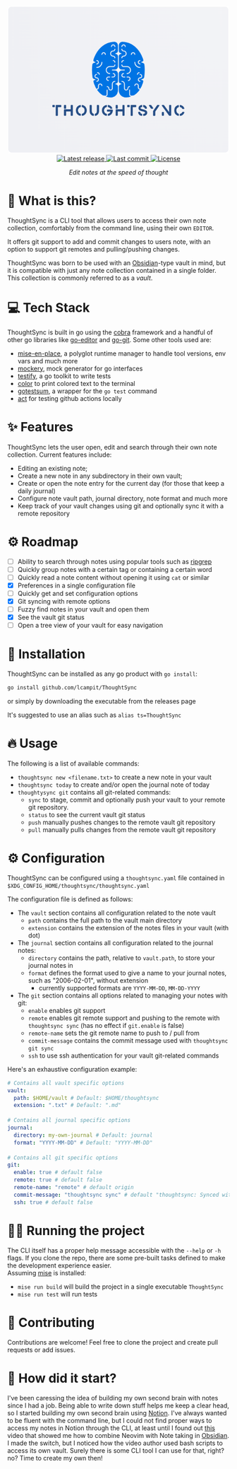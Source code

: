 <div align="center"><p>
  <img src="./media/thoughtsync-logo.PNG" alt="ThoughtSync Logo" width="500" /> <br/>
  <a href="https://github.com/Leo-Campo/ThoughtSync/releases/latest">
     <img alt="Latest release" src="https://img.shields.io/github/v/release/lcampit/ThoughtSync?style=for-the-badge&logo=starship&labelColor=302D41&include_prerelease&sort=semver" />  
  </a>
  <a href="https://github.com/Leo-Campo/ThoughtSync/pulse">
    <img alt="Last commit" src="https://img.shields.io/github/last-commit/lcampit/ThoughtSync?style=for-the-badge&logo=starship&color=8bd5ca&logoColor=D9E0EE&labelColor=302D41"/>
  </a>
  <a href="https://github.com/Leo-Campo/ThoughtSync/blob/main/LICENSE">
    <img alt="License" src="https://img.shields.io/github/license/lcampit/ThoughtSync?style=for-the-badge&logo=starship&color=ee999f&logoColor=D9E0EE&labelColor=302D41" />
  </a>
  <p><em>Edit notes at the speed of thought</em></p>
</div>

# :pencil: What is this?

ThoughtSync is a CLI tool that allows users to access
their own note collection, comfortably from the command line,
using their own `EDITOR`.

It offers git support to add and commit
changes to users note, with an option to support
git remotes and pulling/pushing changes.

ThoughtSync was born to be used with an [Obsidian](https://obsidian.md/)-type
vault in mind, but it is compatible with just
any note collection contained in a
single folder. This collection is commonly referred to
as a _vault_.

# :computer: Tech Stack

ThoughtSync is built in go using the
[cobra](https://github.com/spf13/cobra) framework and a
handful of other go libraries like
[go-editor](https://github.com/confluentinc/go-editor) and
[go-git](https://github.com/go-git/go-git).
Some other tools used are:

- [mise-en-place](https://mise.jdx.dev/), a polyglot runtime manager to handle
  tool versions, env vars and much more
- [mockery](https://github.com/vektra/mockery), mock generator for go interfaces
- [testify](https://github.com/stretchr/testify), a go toolkit to write tests
- [color](https://github.com/fatih/color) to print colored text to the
  terminal
- [gotestsum](https://github.com/gotestyourself/gotestsum), a wrapper
  for the `go test` command
- [act](https://github.com/nektos/act) for testing github actions locally

# ✨ Features

ThoughtSync lets the user open, edit and search
through their own note collection.
Current features include:

- Editing an existing note;
- Create a new note in any subdirectory in their own vault;
- Create or open the note entry for the current day (for those that keep
  a daily journal)
- Configure note vault path, journal directory, note format and much more
- Keep track of your vault changes using git and optionally sync it
  with a remote repository

# ⚙️ Roadmap

- [ ] Ability to search through notes using popular
      tools such as [ripgrep](https://github.com/BurntSushi/ripgrep)
- [ ] Quickly group notes with a certain tag or containing a certain word
- [ ] Quickly read a note content without opening it using `cat` or similar
- [x] Preferences in a single configuration file
- [ ] Quickly get and set configuration options
- [x] Git syncing with remote options
- [ ] Fuzzy find notes in your vault and open them
- [x] See the vault git status
- [ ] Open a tree view of your vault for easy navigation

# :rocket: Installation

ThoughtSync can be installed as any go product with `go install`:

```bash
go install github.com/lcampit/ThoughtSync
```

or simply by downloading the executable from the releases page

It's suggested to use an alias such as `alias ts=ThoughtSync`

# 🔥 Usage

The following is a list of available commands:

- `thoughtsync new <filename.txt>` to create a new note in your vault
- `thoughtsync today` to create and/or open the journal note of today
- `thoughtysync git` contains all git-related commands:
  - `sync` to stage, commit and optionally push your vault to
    your remote git repository.
  - `status` to see the current vault git status
  - `push` manually pushes changes to the remote vault git repository
  - `pull` manually pulls changes from the remote vault git repository

# ⚙️ Configuration

ThoughtSync can be configured using a `thoughtsync.yaml` file
contained in `$XDG_CONFIG_HOME/thoughtsync/thoughtsync.yaml`

The configuration file is defined as follows:

- The `vault` section contains all configuration related to the note vault
  - `path` contains the full path to the vault main directory
  - `extension` contains the extension of the notes files in your vault (with dot)
- The `journal` section contains all configuration related to the journal notes:
  - `directory` contains the path, relative to `vault.path`,
    to store your journal notes in
  - `format` defines the format used to give a name to your journal
    notes, such as "2006-02-01", without extension
    - currently supported formats are `YYYY-MM-DD`, `MM-DD-YYYY`
- The `git` section contains all options related to managing your
  notes with git:
  - `enable` enables git support
  - `remote` enables git remote support and
    pushing to the remote with `thoughtsync sync`
    (has no effect if `git.enable` is false)
  - `remote-name` sets the git remote name to push to / pull from
  - `commit-message` contains the commit message used with `thoughtsync git sync`
  - `ssh` to use ssh authentication for your vault git-related commands

Here's an exhaustive configuration example:

```yaml
# Contains all vault specific options
vault:
  path: $HOME/vault # Default: $HOME/thoughtsync
  extension: ".txt" # Default: ".md"

# Contains all journal specific options
journal:
  directory: my-own-journal # Default: journal
  format: "YYYY-MM-DD" # Default: "YYYY-MM-DD"

# Contains all git specific options
git:
  enable: true # default false
  remote: true # default false
  remote-name: "remote" # default origin
  commit-message: "thoughtsync sync" # default "thoughtsync: Synced with git"
  ssh: true # default false
```

# :running_man: Running the project

The CLI itself has a proper help message accessible
with the `--help` or `-h` flags. If you clone the repo,
there are some pre-built tasks defined to make
the development experience easier.  
Assuming [mise](https://mise.jdx.dev/) is installed:

- `mise run build` will build the project in a single executable `ThoughtSync`
- `mise run test` will run tests

# :high_brightness: Contributing

Contributions are welcome! Feel free to clone the project
and create pull requests or add issues.

# :date: How did it start?

I've been caressing the idea of building my own second brain
with notes since I had a job. Being able to write down stuff
helps me keep a clear head, so I started building my own second
brain using [Notion](https://www.notion.so/).
I've always wanted to be fluent with the command line, but I could not
find proper ways to access my notes in Notion through the CLI, at least
until I found out [this](https://www.youtube.com/watch?v=zIGJ8NTHF4k)
video that showed me how to combine Neovim
with Note taking in [Obsidian](https://obsidian.md/). I made the switch,
but I noticed how the video author used bash scripts to access its own
vault. Surely there is some CLI tool I can use for that, right? no? Time to
create my own then!
